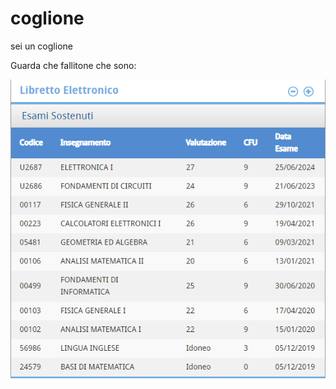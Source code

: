 # coglione

sei un coglione

Guarda che fallitone che sono:

![mia carriera fallimentare](docs/immagini/prova.png)